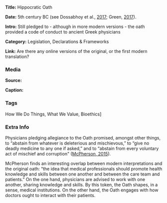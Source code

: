 **Title:** 
Hippocratic Oath

**Date:** 
5th century BC (see Dossabhoy et al., [2017](https://doi.org/10.1016/j.janh.2017.09.005); Green, [2017](https://doi.org/10.1186/s13104-017-3114-7)).

**Intro:** 
Still pledged to - although in more modern versions - the oath provided a code of conduct to ancient Greek physicians

**Category:** 
Legislation, Declarations & Frameworks

**Link:** 
Are there any online versions of the original, or the first modern translation?

### Media

**Source:** 

**Caption:** 

### Tags

How We Do Things, What We Value, Bioethics]

### Extra Info

Physicians pledging allegiance to the Oath promised, amongst other things, to “abstain from whatever is deleterious and mischievous,” to “give no deadly medicine to any one if asked,” and to “abstain from every voluntary act of mischief and corruption" ([McPherson, 2015](https://absn.northeastern.edu/blog/the-history-of-the-hippocratic-oath/)).

McPherson finds an interesting overlap between modern interpretations and the original oath: “the idea that medical professionals should promote health knowledge and skills between one another and between the care team and patients.” On the one hand, physicians are advised to work with one another, sharing knowledge and skills. By this token, the Oath shapes, in a sense, medical institutions. On the other hand, the Oath engages with how doctors ought to interact with their patients.
